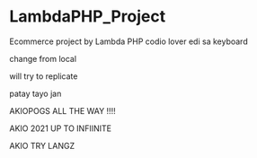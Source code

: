 # LambdaPHP_Project
Ecommerce project by Lambda PHP
codio lover
edi sa keyboard

change from local

will try to replicate 

patay tayo jan

AKIOPOGS ALL THE WAY !!!!

AKIO 2021 UP TO INFIINITE

AKIO TRY LANGZ